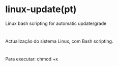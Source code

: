 # linux-update(pt)
Linux bash scripting for automatic update/grade
#
Actualização do sistema Linux, com Bash scripting.
#
Para executar: chmod +x 
